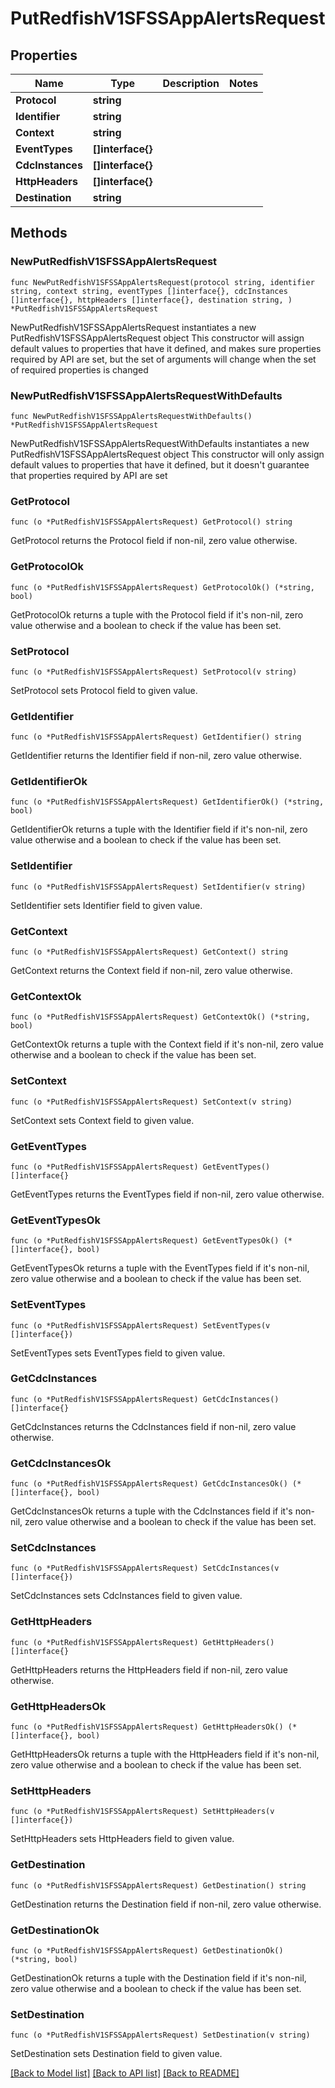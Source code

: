 # PutRedfishV1SFSSAppAlertsRequest

## Properties

Name | Type | Description | Notes
------------ | ------------- | ------------- | -------------
**Protocol** | **string** |  | 
**Identifier** | **string** |  | 
**Context** | **string** |  | 
**EventTypes** | **[]interface{}** |  | 
**CdcInstances** | **[]interface{}** |  | 
**HttpHeaders** | **[]interface{}** |  | 
**Destination** | **string** |  | 

## Methods

### NewPutRedfishV1SFSSAppAlertsRequest

`func NewPutRedfishV1SFSSAppAlertsRequest(protocol string, identifier string, context string, eventTypes []interface{}, cdcInstances []interface{}, httpHeaders []interface{}, destination string, ) *PutRedfishV1SFSSAppAlertsRequest`

NewPutRedfishV1SFSSAppAlertsRequest instantiates a new PutRedfishV1SFSSAppAlertsRequest object
This constructor will assign default values to properties that have it defined,
and makes sure properties required by API are set, but the set of arguments
will change when the set of required properties is changed

### NewPutRedfishV1SFSSAppAlertsRequestWithDefaults

`func NewPutRedfishV1SFSSAppAlertsRequestWithDefaults() *PutRedfishV1SFSSAppAlertsRequest`

NewPutRedfishV1SFSSAppAlertsRequestWithDefaults instantiates a new PutRedfishV1SFSSAppAlertsRequest object
This constructor will only assign default values to properties that have it defined,
but it doesn't guarantee that properties required by API are set

### GetProtocol

`func (o *PutRedfishV1SFSSAppAlertsRequest) GetProtocol() string`

GetProtocol returns the Protocol field if non-nil, zero value otherwise.

### GetProtocolOk

`func (o *PutRedfishV1SFSSAppAlertsRequest) GetProtocolOk() (*string, bool)`

GetProtocolOk returns a tuple with the Protocol field if it's non-nil, zero value otherwise
and a boolean to check if the value has been set.

### SetProtocol

`func (o *PutRedfishV1SFSSAppAlertsRequest) SetProtocol(v string)`

SetProtocol sets Protocol field to given value.


### GetIdentifier

`func (o *PutRedfishV1SFSSAppAlertsRequest) GetIdentifier() string`

GetIdentifier returns the Identifier field if non-nil, zero value otherwise.

### GetIdentifierOk

`func (o *PutRedfishV1SFSSAppAlertsRequest) GetIdentifierOk() (*string, bool)`

GetIdentifierOk returns a tuple with the Identifier field if it's non-nil, zero value otherwise
and a boolean to check if the value has been set.

### SetIdentifier

`func (o *PutRedfishV1SFSSAppAlertsRequest) SetIdentifier(v string)`

SetIdentifier sets Identifier field to given value.


### GetContext

`func (o *PutRedfishV1SFSSAppAlertsRequest) GetContext() string`

GetContext returns the Context field if non-nil, zero value otherwise.

### GetContextOk

`func (o *PutRedfishV1SFSSAppAlertsRequest) GetContextOk() (*string, bool)`

GetContextOk returns a tuple with the Context field if it's non-nil, zero value otherwise
and a boolean to check if the value has been set.

### SetContext

`func (o *PutRedfishV1SFSSAppAlertsRequest) SetContext(v string)`

SetContext sets Context field to given value.


### GetEventTypes

`func (o *PutRedfishV1SFSSAppAlertsRequest) GetEventTypes() []interface{}`

GetEventTypes returns the EventTypes field if non-nil, zero value otherwise.

### GetEventTypesOk

`func (o *PutRedfishV1SFSSAppAlertsRequest) GetEventTypesOk() (*[]interface{}, bool)`

GetEventTypesOk returns a tuple with the EventTypes field if it's non-nil, zero value otherwise
and a boolean to check if the value has been set.

### SetEventTypes

`func (o *PutRedfishV1SFSSAppAlertsRequest) SetEventTypes(v []interface{})`

SetEventTypes sets EventTypes field to given value.


### GetCdcInstances

`func (o *PutRedfishV1SFSSAppAlertsRequest) GetCdcInstances() []interface{}`

GetCdcInstances returns the CdcInstances field if non-nil, zero value otherwise.

### GetCdcInstancesOk

`func (o *PutRedfishV1SFSSAppAlertsRequest) GetCdcInstancesOk() (*[]interface{}, bool)`

GetCdcInstancesOk returns a tuple with the CdcInstances field if it's non-nil, zero value otherwise
and a boolean to check if the value has been set.

### SetCdcInstances

`func (o *PutRedfishV1SFSSAppAlertsRequest) SetCdcInstances(v []interface{})`

SetCdcInstances sets CdcInstances field to given value.


### GetHttpHeaders

`func (o *PutRedfishV1SFSSAppAlertsRequest) GetHttpHeaders() []interface{}`

GetHttpHeaders returns the HttpHeaders field if non-nil, zero value otherwise.

### GetHttpHeadersOk

`func (o *PutRedfishV1SFSSAppAlertsRequest) GetHttpHeadersOk() (*[]interface{}, bool)`

GetHttpHeadersOk returns a tuple with the HttpHeaders field if it's non-nil, zero value otherwise
and a boolean to check if the value has been set.

### SetHttpHeaders

`func (o *PutRedfishV1SFSSAppAlertsRequest) SetHttpHeaders(v []interface{})`

SetHttpHeaders sets HttpHeaders field to given value.


### GetDestination

`func (o *PutRedfishV1SFSSAppAlertsRequest) GetDestination() string`

GetDestination returns the Destination field if non-nil, zero value otherwise.

### GetDestinationOk

`func (o *PutRedfishV1SFSSAppAlertsRequest) GetDestinationOk() (*string, bool)`

GetDestinationOk returns a tuple with the Destination field if it's non-nil, zero value otherwise
and a boolean to check if the value has been set.

### SetDestination

`func (o *PutRedfishV1SFSSAppAlertsRequest) SetDestination(v string)`

SetDestination sets Destination field to given value.



[[Back to Model list]](../README.md#documentation-for-models) [[Back to API list]](../README.md#documentation-for-api-endpoints) [[Back to README]](../README.md)


